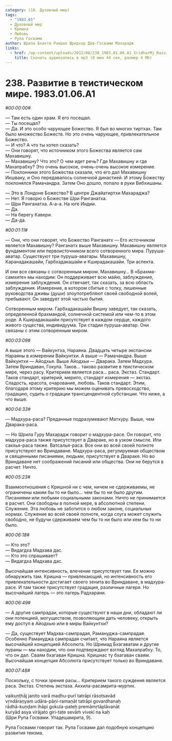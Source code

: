 ```yaml
---
category: (18. Духовный мир)
tags:
  - "1983.01"
  - Духовный мир
  - Кришна
  - Любовь
  - Рупа Госвами
author: Шрила Бхакти Ракшак Шридхар Дев-Госвами Махарадж
links:
  - href: /wp-content/uploads/2012/08/238_1983.01.06.A1_SridharMj_Razvitie_v_teisticheskom_mire.mp3
    title: Скачать аудиозапись в mp3 (8 мин 44 сек, размер 4 Мб)
---
```


# 238. Развитие в теистическом мире. 1983.01.06.A1

*#00:00:00#*

— Там есть один храм. Я его посещал.\
— Ты посещал?\
— Да. И это особо чарующее Божество. Я был во многих тиртхах. Там было множество Божеств. Но это очень чарующее, привлекательное Божество.\
— И что? А что ты хотел сказать?\
— Они говорят, что источником этого Божества является сам Махавишну.\
— Махавишну? Что это? О чем идет речь? Где Махавишну и где Махапрабху? Это очень высокое, очень-очень высокое измерение.\
— Поклонники этого Божества сказали, что его дал Махавишну Икшваку, и Оно передавалось солнечной династией. И этому Божеству поклонялся Рамачандра. Затем Оно дошло, попало в руки Вибхишаны.

— Это в Лондоне Божество? В центре Джайатиртхи Махараджа?\
— Нет. Я говорю о Божестве Шри Ранганатха.\
— Шри Ранганатха. А-а-а. На юге Индии.\
— Да.\
— На берегу Кавери.\
— Да-да.

*#00:01:11#*

— Они, что они говорят, что Божество Ранганатх — Его источником является Махавишну? Ранганатх выше Махавишну. Махавишну является фундаментом или первоисточником всего сотворенного мира. Пуруша-аватар. Существуют три пуруша-аватары. Махавишну, Каранадакашайи, Гарбхадакашайи и Кширадакашайи. Три аспекта.

И они все связаны с сотворенным миром. Махавишну… В «Брахма-самхите» мы находим: Он поддерживает всю майю, заблуждение, измерение заблуждения. Он отвечает, так сказать, за всю область заблуждения. Измерение, в котором сбитые с толку, лишенные руководства дживы (души) злоупотребляют своей свободной волей, пребывают. Он заведует этой частью бытия.

Сотворенным миром. Гарбхадакашайи Вишну заведует, так сказать, определенной брахмандой, солнечной системой или чем-то в этом роде. А Кширадакашайи присутствует в каждом сердце, каждого живого существа, индивидуума. Три стадии пуруша-аватар. Они связаны с этим сотворенным миром.

*#00:03:09#*

А выше этого — Вайкунтха, Нараяна. Двадцать четыре экспансии Нараяны в измерении Вайкунтхи. А выше — Рамачандра. Выше Вайкунтхи — Айодхья. Выше Айодхьи — Дварака. Затем Мадхура. Затем Вриндаван, Гокула. Таков… таково развитие в теистическом мире, через расу. Критерием является раса… раса. Экстаз. Стандарт. Таков стандарт, критерий, мерило, стандарт измерения — экстаз. Сладость, красота, очарование, любовь. Таков стандарт. Этим, благодаря этому критерию мы можем оценивать превосходство, градацию, судить о градации трансцендентной субстанции. Что ниже, а что выше.

*#00:04:33#*

— Мадхура-раса? Преданные подразумевают Матхуру. Выше, чем Дварака-раса.

— Но Шрила Гуру Махарадж говорит о мадхура-расе. Он говорит, что мадхура-раса также присутствует в Двараке, но в узком смысле. Или сакхья-раса также. Ватсалья-раса. Все они во всей своей полноте присутствуют во Вриндаване. Мадхура-раса, регулируемая обществом и священными писаниями, людьми, присутствует в Двараке. Но во Вриндаване нет соображений писаний или общества. Они не берутся в расчет. Ничто.

*#00:05:23#*

Взаимоотношения с Кришной ни с чем, ничем не сдерживаемы, не ограничены каким бы то ни было… чем бы то ни было другим. Писаниями или любыми социальными законами. Ничто не принимается в расчет. Они свободны в полной мере, в абсолютной степени. Служение. Эта любовь не заботится о любом законе, социальных нормах. Служение во всей своей полноте, когда слуга может служить свободно, не будучи сдерживаем чем бы то ни было или кем бы то ни было.

*#00:06:18#*

— Кто это?\
— Видагдха Мадхава дас.\
— Кто это спрашивает?\
— Видагдха Мадхава дас.

Высочайшая интенсивность, влечение присутствует там. Ее можно обнаружить там. Кришна — привлекающий, но интенсивность его привлекательности достигает своего зенита во Вриндаване, в мадхура-расе. И там также присутствует градация, различные лагеря. Но высочайший лагерь — это лагерь Радхарани.

*#00:06:49#*

— А другие сампрадаи, которые существуют в наши дни, обладают ли они потенцией, могуществом, позволяющим дать человеку, открыть ему доступ в Айодхью или в миры Вайкунтхи?

— Да, существует Мадхва-сампрадая, Рамануджа-сампрадая. Особенно Рамануджа сампрадая считает, что Нараяна является высочайшей концепцией Абсолюта. Но Шримад Бхагаватам и другие пураны — мы находим, что они подтверждают взгляд Махапрабху. То, что он дал. Сваям бхагаван Кришна. Кришнас ту бхагаван сваям. Высочайшая концепция Абсолюта присутствует только во Вриндаване.

*#00:07:48#*

Поскольку, с точки зрения расы… Критерием такого суждения является раса. Экстаз. Степень экстаза. Акхила-расамрита-муртих.

vaikuṇṭhāj janito varā madhu-purī tatrāpi rāsotsavād\
vṛndāraṇyam udāra-pāṇi-ramaṇāt tatrāpi govardhanaḥ\
rādhā-kuṇḍam ihāpi gokula-pateḥ premāmṛtāplāvanāt\
kuryād asya virājato giri-taṭe sevāḿ vivekī na kaḥ\
(Шри Рупа Госвами. Упадешамрита, 9).

Рупа Госвами говорит так. Рупа Госвами дал подобную концепцию развития теизма.

